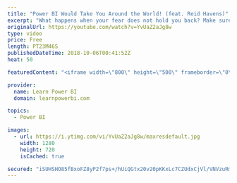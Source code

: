 ```yaml
---
title: "Power BI Would Take You Around the World! (feat. Reid Havens)"
excerpt: "What happens when your fear does not hold you back? Make sure you watch till the end to find out. 👉 Connect with Reid: http://www.havensconsulting.net/   👉 Join the LearnPowerBI Family: https://web.learnpowerbi.com/waitlist-invite/ =============================================== 👉 FREE Power BI Step-by-Step"
originalUrl: https://youtube.com/watch?v=YvUaZ2aJg8w
type: video
price: Free
length: PT23M46S
publishedDateTime: 2018-10-06T00:41:52Z
heat: 50

featuredContent: "<iframe width=\"800\" height=\"500\" frameborder=\"0\" src=\"https://www.youtube.com/embed/YvUaZ2aJg8w\" allow=\"accelerometer; autoplay; encrypted-media; gyroscope; picture-in-picture\" allowfullscreen></iframe>"

provider:
  name: Learn Power BI
  domain: learnpowerbi.com

topics:
  - Power BI

images:
  - url: https://i.ytimg.com/vi/YvUaZ2aJg8w/maxresdefault.jpg
    width: 1280
    height: 720
    isCached: true

secured: "iSUHSHO85fBxoFZ8yP2f7ps+/hUiQGtx20v20pKKxLc7CZUdxCjVl/VNVzuRmc0ytAUxjhn3cgvnO7md7OwQTxN2I07tgeepSB/eZrKDWwic6IocJq0Sb3IJDmtHujazD9wPZJg7AI9f+Eul4LDS1ShSuTi1HDwNKhmwzxBpLngxmZG1kMBghc9UeucHEUV/oa/0XpNkt4bQHa+ns4mXV3Ct2CeNYzgGovhCr6FbmKmqqv0uVAHdzKlbsV4aqDEQRSDtDGbSHnsEweFIYk0wW6Gz32BNHIwr+dUFrjCCL5aP/2O2JoYshNBwaF9VUfCo/5pBka847FjX62IEJW1aLPnJhYboL3IJtat3b5HYXNxbK5meCjSWLnBeInpnass/idx7gMn8RKVemmPGurKqN1KjZ/WzVUeh9dIpn/+Ez78=;pBXj/lgytf/da+3C7u1mng=="
---
```


